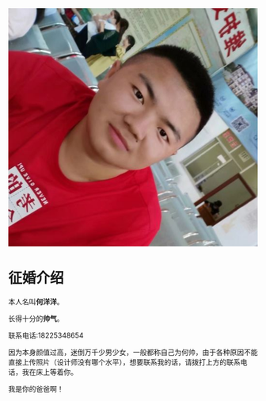 <html>
<head>
</head>
<body>
	<img src="0.jpg"/>
	<h1>征婚介绍</h1>
  <p>
    本人名叫<strong>何洋洋</strong>。
  </p>
  <p>
    长得十分的<strong>帅气</strong>。
  </p>
  <p>
    联系电话:18225348654
  </p>
  <p>
    因为本身颜值过高，迷倒万千少男少女，一般都称自己为何帅，由于各种原因不能直接上传照片（设计师没有哪个水平），想要联系我的话，请拨打上方的联系电话，我在床上等着你。
  </p>
  <p>我是你的爸爸啊！</p>
</body>
</html>
